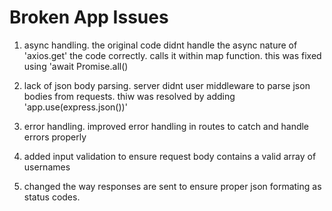 # Broken App Issues

1. async handling. the original code didnt handle the async nature of 'axios.get' the code correctly.
   calls it within map function.
   this was fixed using 'await Promise.all()

2. lack of json body parsing. server didnt user middleware to parse json bodies from requests.
   thiw was resolved by adding 'app.use(express.json())'

3. error handling. improved error handling in routes to catch and handle errors properly

4. added input validation to ensure request body contains a valid array of usernames

5. changed the way responses are sent to ensure proper json formating as status codes.
